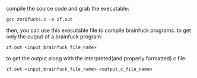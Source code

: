 compile the source code and grab the executable:

    gcc zer0fucks.c -o zf.out

then, you can use this executable file to compile brainfuck programs. to get only the output of a brainfuck program:

    zf.out <input_brainfuck_file_name>

to get the output along with the interpreted(and properly formatted) c file:

    zf.out <input_brainfuck_file_name> <output_c_file_name>

